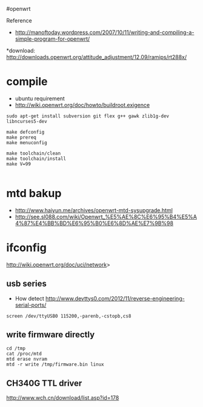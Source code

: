 #openwrt

Reference

* <http://manoftoday.wordpress.com/2007/10/11/writing-and-compiling-a-simple-program-for-openwrt/>

*download: <http://downloads.openwrt.org/attitude_adjustment/12.09/ramips/rt288x/>


# compile 

* ubuntu requirement
* <http://wiki.openwrt.org/doc/howto/buildroot.exigence>
```
sudo apt-get install subversion git flex g++ gawk zlib1g-dev libncurses5-dev

make defconfig
make prereq
make menuconfig

make toolchain/clean
make toolchain/install
make V=99


```

# mtd bakup

* <http://www.haiyun.me/archives/openwrt-mtd-sysupgrade.html>
* <http://see.sl088.com/wiki/Openwrt_%E5%AE%8C%E6%95%B4%E5%A4%87%E4%BB%BD%E6%95%B0%E6%8D%AE%E7%9B%98>

# ifconfig

<http://wiki.openwrt.org/doc/uci/network>>



## usb series
* How detect
<http://www.devttys0.com/2012/11/reverse-engineering-serial-ports/>

```
screen /dev/ttyUSB0 115200,-parenb,-cstopb,cs8
```


## write firmware directly

```
cd /tmp
cat /proc/mtd
mtd erase nvram
mtd -r write /tmp/firmware.bin linux

```


## CH340G TTL driver

<http://www.wch.cn/download/list.asp?id=178>